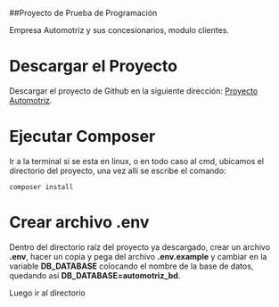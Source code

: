 ##Proyecto de Prueba de Programación

Empresa Automotriz y sus concesionarios, modulo clientes.

# Descargar el Proyecto

Descargar el proyecto de Github en la siguiente dirección: [Proyecto Automotriz](https://github.com/jhonazsh17/automotriz).

# Ejecutar Composer

Ir a la terminal si se esta en linux, o en todo caso al cmd, ubicamos el directorio del proyecto, una vez allí se escribe el comando:

~~~
composer install
~~~

# Crear archivo .env

Dentro del directorio raíz del proyecto ya descargado, crear un archivo **.env**, hacer un copia y pega del archivo **.env.example**
y cambiar en la variable **DB_DATABASE** colocando el nombre de la base de datos, quedando así **DB_DATABASE=automotriz_bd**.

Luego ir al directorio
